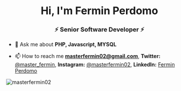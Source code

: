 <!--<p align="center"> <img src="https://avatars.githubusercontent.com/u/4625540?s=200&v=4" alt="gravatar" /> </p>-->
<h1 align="center">Hi, I'm Fermin Perdomo</h1>
<h3 align="center">⚡ Senior Software Developer ⚡</h3>

- 💬 Ask me about **PHP, Javascript, MYSQL**

- 📫 How to reach me **masterfermin02@gmail.com**, **Twitter:** <a href="https://twitter.com/master_fermin">@master_fermin</a>, **Instagram:** <a href="https://instagram.com/masterfermin02">@masterfermin02</a>, **LinkedIn:** <a href="https://www.linkedin.com/in/fermin-perdomo-89b24a13a/">Fermin Perdomo</a>

<p align="left"><img src="https://github-readme-stats.vercel.app/api?username=masterfermin02&show_icons=true&theme=vue-dark" alt="masterfermin02" /></p>
